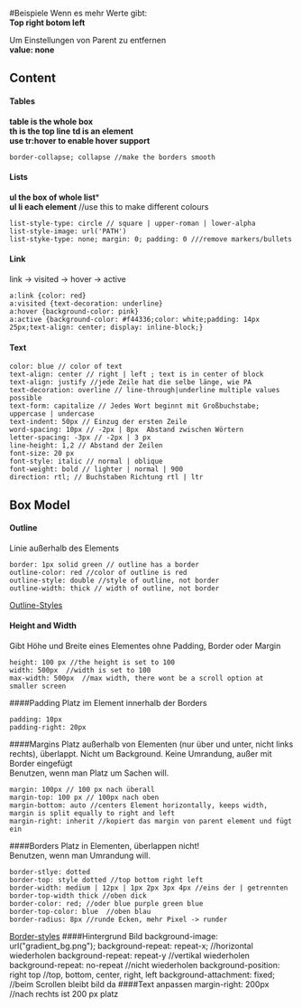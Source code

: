 #Beispiele
Wenn es mehr Werte gibt:   
**Top right botom left**   

Um Einstellungen von Parent zu entfernen  
**value: none**

## Content
#### Tables
**table is the whole box**   
**th is the top line**
**td is an element**  
**use tr:hover to enable hover support**  

    border-collapse; collapse //make the borders smooth
#### Lists
**ul the box of whole list***  
**ul li each element**  //use this to make different colours

    list-style-type: circle // square | upper-roman | lower-alpha
    list-style-image: url('PATH')
    list-styke-type: none; margin: 0; padding: 0 ///remove markers/bullets
    
#### Link 
link -> visited -> hover -> active

    a:link {color: red}
    a:visited {text-decoration: underline}
    a:hover {background-color: pink}
    a:active {background-color: #f44336;color: white;padding: 14px 25px;text-align: center; display: inline-block;}

#### Text
    color: blue // color of text
    text-align: center // right | left ; text is in center of block
    text-align: justify //jede Zeile hat die selbe länge, wie PA
    text-decoration: overline // line-through|underline multiple values possible
    text-form: capitalize // Jedes Wort beginnt mit Großbuchstabe; uppercase | undercase 
    text-indent: 50px // Einzug der ersten Zeile
    word-spacing: 10px // -2px | 8px  Abstand zwischen Wörtern
    letter-spacing: -3px // -2px | 3 px
    line-height: 1,2 // Abstand der Zeilen
    font-size: 20 px
    font-style: italic // normal | oblique
    font-weight: bold // lighter | normal | 900
    direction: rtl; // Buchstaben Richtung rtl | ltr

## Box Model
#### Outline 
Linie außerhalb des Elements

    border: 1px solid green // outline has a border
    outline-color: red //color of outline is red
    outline-style: double //style of outline, not border
    outline-width: thick // width of outline, not border
[Outline-Styles](https://www.w3schools.com/css/tryit.asp?filename=trycss_outline-style)

#### Height and Width
Gibt Höhe und Breite eines Elementes ohne Padding, Border oder Margin

    height: 100 px //the height is set to 100
    width: 500px  //width is set to 100
    max-width: 500px  //max width, there wont be a scroll option at smaller screen
    
####Padding
Platz im Element innerhalb der Borders

    padding: 10px
    padding-right: 20px
####Margins
Platz außerhalb von Elementen (nur über und unter, nicht links rechts), überlappt. Nicht um Background. Keine Umrandung, außer mit Border eingefügt    
Benutzen, wenn man Platz um Sachen will.
  
    margin: 100px // 100 px nach überall
    margin-top: 100 px // 100px nach oben
    margin-bottom: auto //centers Element horizontally, keeps width, margin is split equally to right and left
    margin-right: inherit //kopiert das margin von parent element und fügt ein
####Borders
Platz in Elementen, überlappen nicht!    
Benutzen, wenn man Umrandung will.


    border-stlye: dotted
    border-top: style dotted //top bottom right left 
    border-width: medium | 12px | 1px 2px 3px 4px //eins der | getrennten
    border-top-width thick //oben dick
    border-color: red; //oder blue purple green blue
    border-top-color: blue  //oben blau
    border-radius: 8px //runde Ecken, mehr Pixel -> runder

[Border-styles](https://www.w3schools.com/css/tryit.asp?filename=trycss_border-style "To the example")
####Hintergrund Bild 
    background-image: url("gradient_bg.png");
    background-repeat: repeat-x; //horizontal wiederholen
    background-repeat: repeat-y  //vertikal wiederholen
    background-repeat: no-repeat //nicht wiederholen
    background-position: right top //top, bottom, center, right, left
    background-attachment: fixed; //beim Scrollen bleibt bild da
####Text anpassen
    margin-right: 200px //nach rechts ist 200 px platz